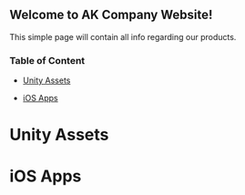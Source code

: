 ## Welcome to AK Company Website!

This simple page will contain all info regarding our products.

### Table of Content

- [Unity Assets]()

- [iOS Apps]()



# Unity Assets


# iOS Apps
